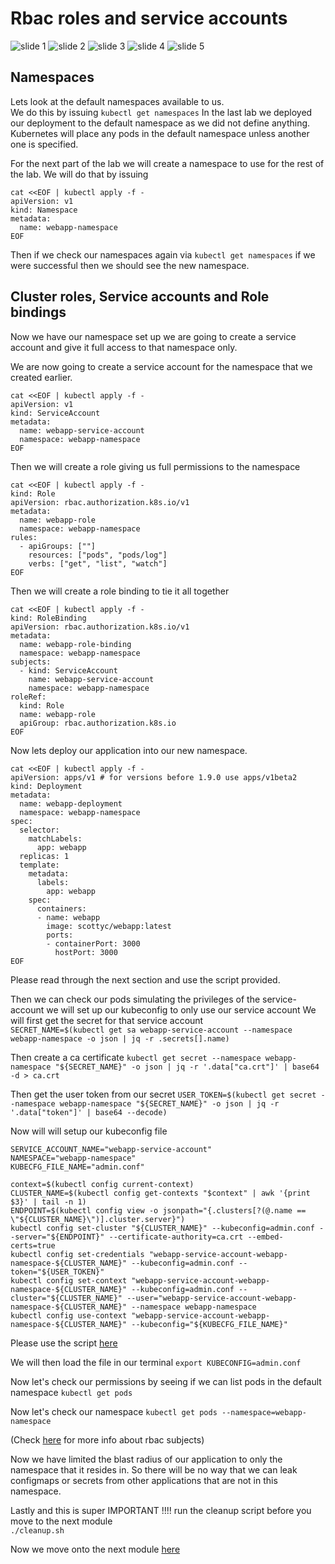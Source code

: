 # Rbac roles and service accounts

![slide 1](../slides/rbac-roles-service-accounts/Slide1.jpg)
![slide 2](../slides/rbac-roles-service-accounts/Slide2.jpg)
![slide 3](../slides/rbac-roles-service-accounts/Slide3.jpg)
![slide 4](../slides/rbac-roles-service-accounts/Slide4.jpg)
![slide 5](../slides/rbac-roles-service-accounts/Slide5.jpg)

## Namespaces

Lets look at the default namespaces available to us.  
We do this by issuing `kubectl get namespaces`
In the last lab we deployed our deployment to the default namespace as we did not define anything.
Kubernetes will place any pods in the default namespace unless another one is specified.

For the next part of the lab we will create a namespace to use for the rest of the lab. We will do that by issuing  
```
cat <<EOF | kubectl apply -f -
apiVersion: v1
kind: Namespace
metadata:
  name: webapp-namespace
EOF
```

Then if we check our namespaces again via `kubectl get namespaces` if we were successful then we should see the new namespace.

## Cluster roles, Service accounts and Role bindings

Now we have our namespace set up we are going to create a service account and give it full access to that namespace only.

We are now going to create a service account for the namespace that we created earlier.

```
cat <<EOF | kubectl apply -f -
apiVersion: v1
kind: ServiceAccount
metadata:
  name: webapp-service-account
  namespace: webapp-namespace
EOF
```
Then we will create a role giving us full permissions to the namespace

```
cat <<EOF | kubectl apply -f -
kind: Role
apiVersion: rbac.authorization.k8s.io/v1
metadata:
  name: webapp-role
  namespace: webapp-namespace
rules:
  - apiGroups: [""]
    resources: ["pods", "pods/log"]
    verbs: ["get", "list", "watch"]
EOF
```
Then we will create a role binding to tie it all together

```
cat <<EOF | kubectl apply -f -
kind: RoleBinding
apiVersion: rbac.authorization.k8s.io/v1
metadata:
  name: webapp-role-binding
  namespace: webapp-namespace
subjects:
  - kind: ServiceAccount
    name: webapp-service-account
    namespace: webapp-namespace
roleRef:
  kind: Role
  name: webapp-role
  apiGroup: rbac.authorization.k8s.io
EOF
```

Now lets deploy our application into our new namespace.

```
cat <<EOF | kubectl apply -f -
apiVersion: apps/v1 # for versions before 1.9.0 use apps/v1beta2
kind: Deployment
metadata:
  name: webapp-deployment
  namespace: webapp-namespace
spec:
  selector:
    matchLabels:
      app: webapp
  replicas: 1
  template:
    metadata:
      labels:
        app: webapp
    spec:
      containers:
      - name: webapp
        image: scottyc/webapp:latest
        ports:
        - containerPort: 3000
          hostPort: 3000
EOF
```

Please read through the next section and use the script provided. 

Then we can check our pods simulating the privileges of the service-account we will set up our kubeconfig to only use our service account
We will first get the secret for that service account  
`SECRET_NAME=$(kubectl get sa webapp-service-account --namespace webapp-namespace -o json | jq -r .secrets[].name)`  

Then create a ca certificate 
`kubectl get secret --namespace webapp-namespace "${SECRET_NAME}" -o json | jq -r '.data["ca.crt"]' | base64 -d > ca.crt`

Then get the user token from our secret
`USER_TOKEN=$(kubectl get secret --namespace webapp-namespace "${SECRET_NAME}" -o json | jq -r '.data["token"]' | base64 --decode)`

Now will will setup our kubeconfig file
```
SERVICE_ACCOUNT_NAME="webapp-service-account"
NAMESPACE="webapp-namespace"
KUBECFG_FILE_NAME="admin.conf"

context=$(kubectl config current-context)
CLUSTER_NAME=$(kubectl config get-contexts "$context" | awk '{print $3}' | tail -n 1)
ENDPOINT=$(kubectl config view -o jsonpath="{.clusters[?(@.name == \"${CLUSTER_NAME}\")].cluster.server}")
kubectl config set-cluster "${CLUSTER_NAME}" --kubeconfig=admin.conf --server="${ENDPOINT}" --certificate-authority=ca.crt --embed-certs=true
kubectl config set-credentials "webapp-service-account-webapp-namespace-${CLUSTER_NAME}" --kubeconfig=admin.conf --token="${USER_TOKEN}"
kubectl config set-context "webapp-service-account-webapp-namespace-${CLUSTER_NAME}" --kubeconfig=admin.conf --cluster="${CLUSTER_NAME}" --user="webapp-service-account-webapp-namespace-${CLUSTER_NAME}" --namespace webapp-namespace
kubectl config use-context "webapp-service-account-webapp-namespace-${CLUSTER_NAME}" --kubeconfig="${KUBECFG_FILE_NAME}"
```
Please use the script [here](script.sh)

We will then load the file in our terminal
`export KUBECONFIG=admin.conf`

Now let's check our permissions by seeing if we can list pods in the default namespace
`kubectl get pods`

Now let's check our namespace
`kubectl get pods --namespace=webapp-namespace`

(Check [here](https://kubernetes.io/docs/reference/access-authn-authz/rbac/#referring-to-subjects) for more info about rbac subjects)

Now we have limited the blast radius of our application to only the namespace that it resides in. 
So there will be no way that we can leak configmaps or secrets from other applications that are not in this namespace.

Lastly and this is super IMPORTANT !!!! run the cleanup script before you move to the next module  
`./cleanup.sh`

Now we move onto the next module [here](../statefull-sets/code.md)